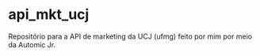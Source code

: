 # api_mkt_ucj
Repositório para a API de marketing da UCJ (ufmg)  feito por mim por meio da Automic Jr.

